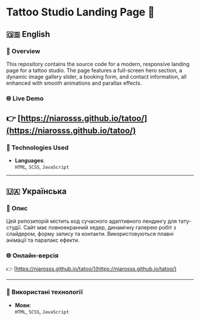 
# Tattoo Studio Landing Page 🎨

## 🇬🇧 English

### 📌 Overview
This repository contains the source code for a modern, responsive landing page for a tattoo studio. The page features a full-screen hero section, a dynamic image gallery slider, a booking form, and contact information, all enhanced with smooth animations and parallax effects.

### 🌐 Live Demo
👉 [https://niarosss.github.io/tatoo/](https://niarosss.github.io/tatoo/)
---

### 🧰 Technologies Used

- **Languages**:  
  `HTML`, `SCSS`, `JavaScript`
---

## 🇺🇦 Українська

### 📌 Опис
Цей репозиторій містить код сучасного адаптивного лендингу для тату-студії. Сайт має повноекранний хедер, динамічну галерею робіт з слайдером, форму запису та контакти. Використовуються плавні анімації та паралакс ефекти.

### 🌐 Онлайн-версія
👉 [https://niarosss.github.io/tatoo/](https://niarosss.github.io/tatoo/)

---

### 🧰 Використані технології

- **Мови**:  
  `HTML`, `SCSS`, `JavaScript`
